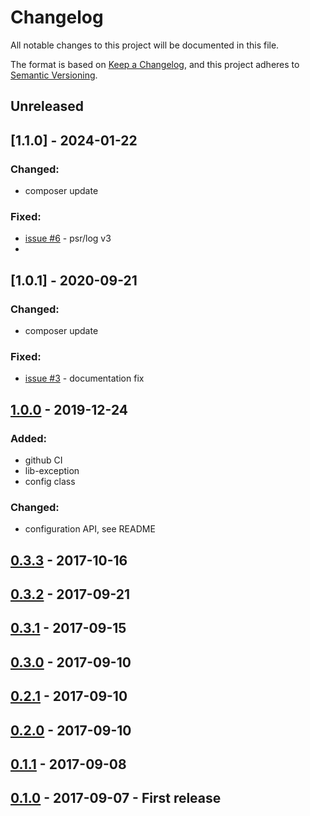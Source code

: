 # Changelog
All notable changes to this project will be documented in this file.

The format is based on [Keep a Changelog](https://keepachangelog.com/en/1.0.0/),
and this project adheres to [Semantic Versioning](https://semver.org/spec/v2.0.0.html).

## Unreleased

## [1.1.0] - 2024-01-22
### Changed:
- composer update
### Fixed:
- [issue #6](https://github.com/mrcnpdlk/teryt-api/issues/6) - psr/log v3
- 
## [1.0.1] - 2020-09-21
### Changed:
- composer update
### Fixed:
- [issue #3](https://github.com/mrcnpdlk/teryt-api/issues/3) - documentation fix

## [1.0.0] - 2019-12-24
### Added:
- github CI
- lib-exception
- config class
### Changed:
- configuration API, see README
## [0.3.3] - 2017-10-16
## [0.3.2] - 2017-09-21
## [0.3.1] - 2017-09-15
## [0.3.0] - 2017-09-10
## [0.2.1] - 2017-09-10
## [0.2.0] - 2017-09-10
## [0.1.1] - 2017-09-08
## [0.1.0] - 2017-09-07 - First release

[Unreleased]: https://github.com/mrcnpdlk/teryt-api/compare/1.0.0...devel
[1.0.0]: https://github.com/mrcnpdlk/teryt-api/compare/v0.3.3...v1.0.0
[0.3.3]: https://github.com/mrcnpdlk/teryt-api/compare/v0.3.2...v0.3.3
[0.3.2]: https://github.com/mrcnpdlk/teryt-api/compare/v0.3.1...v0.3.2
[0.3.1]: https://github.com/mrcnpdlk/teryt-api/compare/v0.3.0...v0.3.1
[0.3.0]: https://github.com/mrcnpdlk/teryt-api/compare/v0.2.1...v0.3.0
[0.2.1]: https://github.com/mrcnpdlk/teryt-api/compare/v0.2.0...v0.2.1
[0.2.0]: https://github.com/mrcnpdlk/teryt-api/compare/v0.1.1...v0.2.0
[0.1.1]: https://github.com/mrcnpdlk/teryt-api/compare/v0.1.0...v0.1.1
[0.1.0]: https://github.com/mrcnpdlk/teryt-api/releases/tag/v0.1.0

